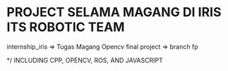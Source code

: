  # PROJECT SELAMA MAGANG DI IRIS ITS ROBOTIC TEAM
 internship_iris => Tugas Magang Opencv
 final project => branch fp
 
 */ INCLUDING CPP, OPENCV, ROS, AND JAVASCRIPT

